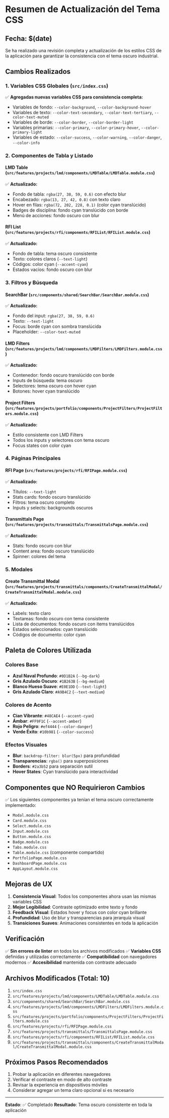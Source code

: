 # Resumen de Actualización del Tema CSS

## Fecha: $(date)

Se ha realizado una revisión completa y actualización de los estilos CSS de la aplicación para garantizar la consistencia con el tema oscuro industrial.

## Cambios Realizados

### 1. Variables CSS Globales (`src/index.css`)
✅ **Agregadas nuevas variables CSS para consistencia completa:**
- Variables de fondo: `--color-background`, `--color-background-hover`
- Variables de texto: `--color-text-secondary`, `--color-text-tertiary`, `--color-text-muted`
- Variables de borde: `--color-border`, `--color-border-light`
- Variables primarias: `--color-primary`, `--color-primary-hover`, `--color-primary-light`
- Variables de estado: `--color-success`, `--color-warning`, `--color-danger`, `--color-info`

### 2. Componentes de Tabla y Listado

#### LMD Table (`src/features/projects/lmd/components/LMDTable/LMDTable.module.css`)
✅ **Actualizado:**
- Fondo de tabla: `rgba(27, 38, 59, 0.6)` con efecto blur
- Encabezado: `rgba(13, 27, 42, 0.8)` con texto claro
- Hover en filas: `rgba(72, 202, 228, 0.1)` (color cyan translúcido)
- Badges de disciplina: fondo cyan translúcido con borde
- Menú de acciones: fondo oscuro con blur

#### RFI List (`src/features/projects/rfi/components/RFIList/RFIList.module.css`)
✅ **Actualizado:**
- Fondo de tabla: tema oscuro consistente
- Texto: colores claros (`--text-light`)
- Códigos: color cyan (`--accent-cyan`)
- Estados vacíos: fondo oscuro con blur

### 3. Filtros y Búsqueda

#### SearchBar (`src/components/shared/SearchBar/SearchBar.module.css`)
✅ **Actualizado:**
- Fondo del input: `rgba(27, 38, 59, 0.6)`
- Texto: `--text-light`
- Focus: borde cyan con sombra translúcida
- Placeholder: `--color-text-muted`

#### LMD Filters (`src/features/projects/lmd/components/LMDFilters/LMDFilters.module.css`)
✅ **Actualizado:**
- Contenedor: fondo oscuro translúcido con borde
- Inputs de búsqueda: tema oscuro
- Selectores: tema oscuro con hover cyan
- Botones: hover cyan translúcido

#### Project Filters (`src/features/projects/portfolio/components/ProjectFilters/ProjectFilters.module.css`)
✅ **Actualizado:**
- Estilo consistente con LMD Filters
- Todos los inputs y selectores con tema oscuro
- Focus states con color cyan

### 4. Páginas Principales

#### RFI Page (`src/features/projects/rfi/RFIPage.module.css`)
✅ **Actualizado:**
- Títulos: `--text-light`
- Stats cards: fondo oscuro translúcido
- Filtros: tema oscuro completo
- Inputs y selects: backgrounds oscuros

#### Transmittals Page (`src/features/projects/transmittals/TransmittalsPage.module.css`)
✅ **Actualizado:**
- Stats: fondo oscuro con blur
- Content area: fondo oscuro translúcido
- Spinner: colores del tema

### 5. Modales

#### Create Transmittal Modal (`src/features/projects/transmittals/components/CreateTransmittalModal/CreateTransmittalModal.module.css`)
✅ **Actualizado:**
- Labels: texto claro
- Textareas: fondo oscuro con tema consistente
- Lista de documentos: fondo oscuro con items translúcidos
- Estados seleccionados: cyan translúcido
- Códigos de documento: color cyan

## Paleta de Colores Utilizada

### Colores Base
- **Azul Naval Profundo**: `#0D1B2A` (`--bg-dark`)
- **Gris Azulado Oscuro**: `#1B263B` (`--bg-medium`)
- **Blanco Hueso Suave**: `#E0E1DD` (`--text-light`)
- **Gris Azulado Claro**: `#A9B4C2` (`--text-medium`)

### Colores de Acento
- **Cian Vibrante**: `#48CAE4` (`--accent-cyan`)
- **Ámbar**: `#FF9F1C` (`--accent-amber`)
- **Rojo Peligro**: `#ef4444` (`--color-danger`)
- **Verde Éxito**: `#10b981` (`--color-success`)

### Efectos Visuales
- **Blur**: `backdrop-filter: blur(5px)` para profundidad
- **Transparencias**: `rgba()` para superposiciones
- **Borders**: `#2a3b52` para separación sutil
- **Hover States**: Cyan translúcido para interactividad

## Componentes que NO Requirieron Cambios

✅ Los siguientes componentes ya tenían el tema oscuro correctamente implementado:
- `Modal.module.css`
- `Card.module.css`
- `Select.module.css`
- `Input.module.css`
- `Button.module.css`
- `Badge.module.css`
- `Tabs.module.css`
- `Table.module.css` (componente compartido)
- `PortfolioPage.module.css`
- `DashboardPage.module.css`
- `AppLayout.module.css`

## Mejoras de UX

1. **Consistencia Visual**: Todos los componentes ahora usan las mismas variables CSS
2. **Mejor Legibilidad**: Contraste optimizado entre texto y fondo
3. **Feedback Visual**: Estados hover y focus con color cyan brillante
4. **Profundidad**: Uso de blur y transparencias para jerarquía visual
5. **Transiciones Suaves**: Animaciones consistentes en toda la aplicación

## Verificación

✅ **Sin errores de linter** en todos los archivos modificados
✅ **Variables CSS** definidas y utilizadas correctamente
✅ **Compatibilidad** con navegadores modernos
✅ **Accesibilidad** mantenida con contraste adecuado

## Archivos Modificados (Total: 10)

1. `src/index.css`
2. `src/features/projects/lmd/components/LMDTable/LMDTable.module.css`
3. `src/components/shared/SearchBar/SearchBar.module.css`
4. `src/features/projects/lmd/components/LMDFilters/LMDFilters.module.css`
5. `src/features/projects/portfolio/components/ProjectFilters/ProjectFilters.module.css`
6. `src/features/projects/rfi/RFIPage.module.css`
7. `src/features/projects/transmittals/TransmittalsPage.module.css`
8. `src/features/projects/rfi/components/RFIList/RFIList.module.css`
9. `src/features/projects/transmittals/components/CreateTransmittalModal/CreateTransmittalModal.module.css`

## Próximos Pasos Recomendados

1. Probar la aplicación en diferentes navegadores
2. Verificar el contraste en modo de alto contraste
3. Revisar la experiencia en dispositivos móviles
4. Considerar agregar un tema claro opcional si es necesario

---

**Estado**: ✅ Completado
**Resultado**: Tema oscuro consistente en toda la aplicación

